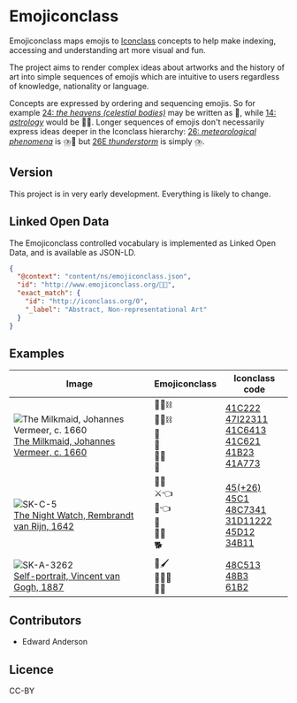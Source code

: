 # Emojiconclass

Emojiconclass maps emojis to [Iconclass](http://iconclass.org/) concepts to help make indexing, accessing and understanding art more visual and fun.

The project aims to render complex ideas about artworks and the history of art into simple sequences of emojis which are intuitive to users regardless of knowledge, nationality or language.

Concepts are expressed by ordering and sequencing emojis. So for example [24: _the heavens (celestial bodies)_](http://iconclass.org/rkd/24/) may be written as 🌌, while [14: _astrology_](http://iconclass.org/rkd/14/) would be 🌌🤔. Longer sequences of emojis don't necessarily express ideas deeper in the Iconclass hierarchy: [26: _meteorological phenomena_](http://iconclass.org/rkd/26/) is ⛈️🤷 but [26E _thunderstorm_](http://iconclass.org/rkd/26E) is simply ⛈️.



## Version

This project is in very early development. Everything is likely to change.



## Linked Open Data

The Emojiconclass controlled vocabulary is implemented as Linked Open Data, and is available as JSON-LD.

~~~json
{
  "@context": "content/ns/emojiconclass.json",
  "id": "http://www.emojiconclass.org/🎨🤔",
  "exact_match": {
    "id": "http://iconclass.org/0",
    "_label": "Abstract, Non-representational Art"
  }
}
~~~



## Examples

| Image                                                        | Emojiconclass                                | Iconclass code                                               |
| ------------------------------------------------------------ | -------------------------------------------- | ------------------------------------------------------------ |
| ![The Milkmaid, Johannes Vermeer, c. 1660](https://lh3.googleusercontent.com/cRtF3WdYfRQEraAcQz8dWDJOq3XsRX-h244rOw6zwkHtxy7NHjJOany7u4I2EG_uMAfNwBLHkFyLMENzpmfBTSYXIH_F=w300)<br />[The Milkmaid, Johannes Vermeer, c. 1660](http://hdl.handle.net/10934/RM0001.COLLECT.6417) | 👩‍🍳⛓️<br /> 🥛👩⛓️<br />🥛<br /> 🍞<br /> 🦶🔥<br />🏺 | [41C222](http://iconclass.org/41C222)<br />[47I22311](http://iconclass.org/47I22311)<br/>[41C6413](http://iconclass.org/41C6413)<br/>[41C621](http://iconclass.org/41C621)<br />[41B23](http://iconclass.org/41B23)<br/>[41A773](http://iconclass.org/41A773) |
| ![SK-C-5](https://lh3.googleusercontent.com/J-mxAE7CPu-DXIOx4QKBtb0GC4ud37da1QK7CzbTIDswmvZHXhLm4Tv2-1H3iBXJWAW_bHm7dMl3j5wv_XiWAg55VOM=w300)<br />[The Night Watch, Rembrandt van Rijn, 1642](http://hdl.handle.net/10934/RM0001.COLLECT.5216) | 💂🧑<br />⚔️👈<br />🥁👈<br />👧<br />💂🏴<br />🐕     | [45(+26)](http://iconclass.org/45(+26))<br />[45C1](http://iconclass.org/45C1)<br />[48C7341](http://iconclass.org/48C7341)<br />[31D11222](http://iconclass.org/31D11222)<br />[45D12](http://iconclass.org/45D12)<br />[34B11](http://iconclass.org/34B11) |
| ![SK-A-3262](https://lh3.googleusercontent.com/Ckjq-HkB2XhEsbuMsei0MR5fLTODfkcXY8qQTG-XLHVxE0jLO9DnSYaVE8n1kCrcm9AMKzoWB2w03LrY0v7eoj5hYw=w300)<br />[Self-portrait, Vincent van Gogh, 1887](http://hdl.handle.net/10934/RM0001.COLLECT.9617) | 🤳🖌️<br />👨‍🎨🤳<br />📜🙂                          | [48C513](http://iconclass.org/48C513)<br />[48B3](http://iconclass.org/48B3)<br />[61B2](http://iconclass.org/61B2) |



## Contributors

* Edward Anderson



## Licence

CC-BY